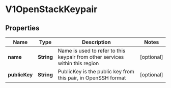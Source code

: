 # V1OpenStackKeypair

## Properties
Name | Type | Description | Notes
------------ | ------------- | ------------- | -------------
**name** | **String** | Name is used to refer to this keypair from other services within this region |  [optional]
**publicKey** | **String** | PublicKey is the public key from this pair, in OpenSSH format |  [optional]

